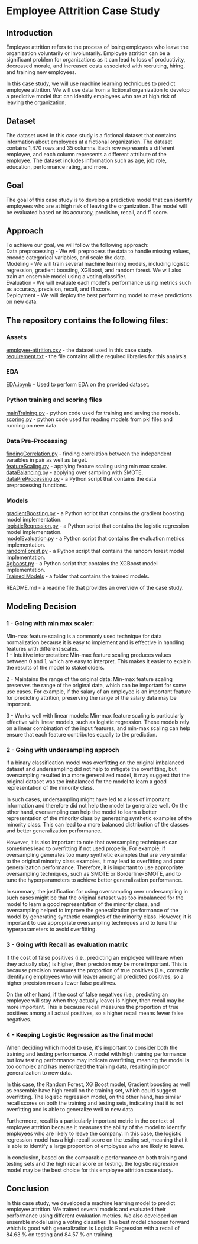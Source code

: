 # Employee Attrition Case Study

## Introduction

Employee attrition refers to the process of losing employees who leave the organization voluntarily or involuntarily. Employee attrition can be a significant problem for organizations as it can lead to loss of productivity, decreased morale, and increased costs associated with recruiting, hiring, and training new employees.

In this case study, we will use machine learning techniques to predict employee attrition. We will use data from a fictional organization to develop a predictive model that can identify employees who are at high risk of leaving the organization.

## Dataset

The dataset used in this case study is a fictional dataset that contains information about employees at a fictional organization. The dataset contains 1,470 rows and 35 columns. Each row represents a different employee, and each column represents a different attribute of the employee. The dataset includes information such as age, job role, education, performance rating, and more.

## Goal

The goal of this case study is to develop a predictive model that can identify employees who are at high risk of leaving the organization. The model will be evaluated based on its accuracy, precision, recall, and f1 score.

## Approach

To achieve our goal, we will follow the following approach:  
Data preprocessing - We will preprocess the data to handle missing values, encode categorical variables, and scale the data.   
Modeling - We will train several machine learning models, including logistic regression, gradient boosting, XGBoost, and random forest. We will also train an ensemble model using a voting classifier.  
Evaluation - We will evaluate each model's performance using metrics such as accuracy, precision, recall, and f1 score.  
Deployment - We will deploy the best performing model to make predictions on new data. 

## The repository contains the following files:

### Assets
[employee-attrition.csv](https://github.com/umerfarooq771/EmployeeAttrition/blob/main/ML%20Code/employee-attrition.csv) - the dataset used in this case study.  
[requirement.txt](https://github.com/umerfarooq771/EmployeeAttrition/blob/main/requirement.txt) - the file contains all the required libraries for this analysis.  
### EDA 
[EDA.ipynb](https://github.com/umerfarooq771/EmployeeAttrition/blob/main/EDA.ipynb) - Used to perform EDA on the provided dataset. 
### Python training and scoring files
[mainTraining.py](https://github.com/umerfarooq771/EmployeeAttrition/blob/main/ML%20Code/main.py) - python code used for training and saving the models.   
[scoring.py](https://github.com/umerfarooq771/EmployeeAttrition/blob/main/ML%20Code/scoring.py) - python code used for reading models from pkl files and running on new data. 
### Data Pre-Processing
[findingCorrelation.py](https://github.com/umerfarooq771/EmployeeAttrition/blob/main/ML%20Code/findingCorrelation.py) - finding correlation between the independent varaibles in pair as well as target.  
[featureScaling.py](https://github.com/umerfarooq771/EmployeeAttrition/blob/main/ML%20Code/featureScaling.py) - applying feature scaling using min max scaler.  
[dataBalancing.py](https://github.com/umerfarooq771/EmployeeAttrition/blob/main/ML%20Code/dataBalancing.py) - applying over sampling with SMOTE.  
[dataPreProcessing.py](https://github.com/umerfarooq771/EmployeeAttrition/blob/main/ML%20Code/dataPreProcessing.py) - a Python script that contains the data preprocessing functions.  
### Models
[gradientBoosting.py](https://github.com/umerfarooq771/EmployeeAttrition/blob/main/ML%20Code/gradientBoosting.py) - a Python script that contains the gradient boosting model implementation.  
[logisticRegression.py](https://github.com/umerfarooq771/EmployeeAttrition/blob/main/ML%20Code/logisticRegression.py) - a Python script that contains the logistic regression model implementation.  
[modelEvaluation.py](https://github.com/umerfarooq771/EmployeeAttrition/blob/main/ML%20Code/modelEvaluation.py) - a Python script that contains the evaluation metrics implementation.  
[randomForest.py](https://github.com/umerfarooq771/EmployeeAttrition/blob/main/ML%20Code/randomForest.py) - a Python script that contains the random forest model implementation.  
[Xgboost.py](https://github.com/umerfarooq771/EmployeeAttrition/blob/main/ML%20Code/Xgboost.py) - a Python script that contains the XGBoost model implementation.  
[Trained Models](https://github.com/umerfarooq771/EmployeeAttrition/tree/main/ML%20Code/TrainedModels) - a folder that contains the trained models.  

README.md - a readme file that provides an overview of the case study.  

## Modeling Decision
### 1 - Going with min max scaler:
Min-max feature scaling is a commonly used technique for data normalization because it is easy to implement and is effective in handling features with different scales.  
1 - Intuitive interpretation: Min-max feature scaling produces values between 0 and 1, which are easy to interpret. This makes it easier to explain the results of the model to stakeholders.  

2 - Maintains the range of the original data: Min-max feature scaling preserves the range of the original data, which can be important for some use cases. For example, if the salary of an employee is an important feature for predicting attrition, preserving the range of the salary data may be important.  

3 - Works well with linear models: Min-max feature scaling is particularly effective with linear models, such as logistic regression. These models rely on a linear combination of the input features, and min-max scaling can help ensure that each feature contributes equally to the prediction.  

### 2 - Going with undersampling approch

if a binary classification model was overfitting on the original imbalanced dataset and undersampling did not help to mitigate the overfitting, but oversampling resulted in a more generalized model, it may suggest that the original dataset was too imbalanced for the model to learn a good representation of the minority class.  

In such cases, undersampling might have led to a loss of important information and therefore did not help the model to generalize well. On the other hand, oversampling can help the model to learn a better representation of the minority class by generating synthetic examples of the minority class. This can lead to a more balanced distribution of the classes and better generalization performance.  

However, it is also important to note that oversampling techniques can sometimes lead to overfitting if not used properly. For example, if oversampling generates too many synthetic examples that are very similar to the original minority class examples, it may lead to overfitting and poor generalization performance. Therefore, it is important to use appropriate oversampling techniques, such as SMOTE or Borderline-SMOTE, and to tune the hyperparameters to achieve better generalization performance.  

In summary, the justification for using oversampling over undersampling in such cases might be that the original dataset was too imbalanced for the model to learn a good representation of the minority class, and oversampling helped to improve the generalization performance of the model by generating synthetic examples of the minority class. However, it is important to use appropriate oversampling techniques and to tune the hyperparameters to avoid overfitting.  

### 3 - Going with Recall as evaluation matrix
If the cost of false positives (i.e., predicting an employee will leave when they actually stay) is higher, then precision may be more important. This is because precision measures the proportion of true positives (i.e., correctly identifying employees who will leave) among all predicted positives, so a higher precision means fewer false positives.  

On the other hand, if the cost of false negatives (i.e., predicting an employee will stay when they actually leave) is higher, then recall may be more important. This is because recall measures the proportion of true positives among all actual positives, so a higher recall means fewer false negatives.

### 4 - Keeping Logistic Regression as the final model
When deciding which model to use, it's important to consider both the training and testing performance. A model with high training performance but low testing performance may indicate overfitting, meaning the model is too complex and has memorized the training data, resulting in poor generalization to new data.  

In this case, the Random Forest, XG Boost model, Gradient boosting as well as ensemble have high recall on the training set, which could suggest overfitting. The logistic regression model, on the other hand, has similar recall scores on both the training and testing sets, indicating that it is not overfitting and is able to generalize well to new data.  

Furthermore, recall is a particularly important metric in the context of employee attrition because it measures the ability of the model to identify employees who are likely to leave the company. In this case, the logistic regression model has a high recall score on the testing set, meaning that it is able to identify a large proportion of employees who are likely to leave.  

In conclusion, based on the comparable performance on both training and testing sets and the high recall score on testing, the logistic regression model may be the best choice for this employee attrition case study.  


## Conclusion

In this case study, we developed a machine learning model to predict employee attrition. We trained several models and evaluated their performance using different evaluation metrics. We also developed an ensemble model using a voting classifier. The best model choosen forward which is good with generalization is Logistic Regression with a recall of 84.63 % on testing and 84.57 % on training.
